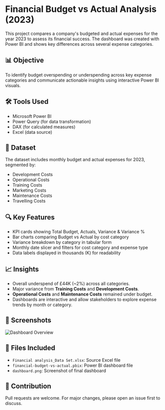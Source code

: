 # Financial Budget vs Actual Analysis (2023)

This project compares a company's budgeted and actual expenses for the year 2023 to assess its financial success.  The dashboard was created with Power BI and shows key differences across several expense categories.

## 📊 Objective

To identify budget overspending or underspending across key expense categories and communicate actionable insights using interactive Power BI visuals.

## 🛠 Tools Used

- Microsoft Power BI
- Power Query (for data transformation)
- DAX (for calculated measures)
- Excel (data source)

## 📁 Dataset

The dataset includes monthly budget and actual expenses for 2023, segmented by:
- Development Costs
- Operational Costs
- Training Costs
- Marketing Costs
- Maintenance Costs
- Travelling Costs

## 🔍 Key Features

- KPI cards showing Total Budget, Actuals, Variance & Variance %
- Bar charts comparing Budget vs Actual by cost category
- Variance breakdown by category in tabular form
- Monthly date slicer and filters for cost category and expense type
- Data labels displayed in thousands (K) for readability

## 📈 Insights

- Overall underspend of £44K (~2%) across all categories.
- Major variance from **Training Costs** and **Development Costs**.
- **Operational Costs** and **Maintenance Costs** remained under budget.
- Dashboards are interactive and allow stakeholders to explore expense trends by month or category.

## 📸 Screenshots

![Dashboard Overview](./dashboard.png)

## 📂 Files Included

- `Financial analysis_Data Set.xlsx`: Source Excel file
- `financial-budget-vs-actual.pbix`: Power BI dashboard file
- `dashboard.png`: Screenshot of final dashboard

## 🤝 Contribution

Pull requests are welcome. For major changes, please open an issue first to discuss.
